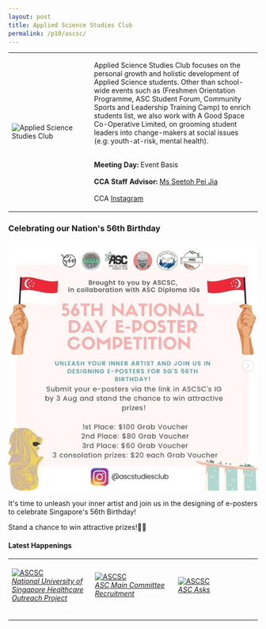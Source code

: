 ```yaml
---
layout: post
title: Applied Science Studies Club
permalink: /p10/ascsc/
---
```

<div>
    <table>
        <tr>
            <td style="width:33%"><image src="{{site.baseurl}}/images/CCA_ascsc.jpg" style="display:block;margin-left:auto;margin-right:auto;" alt="Applied Science Studies Club"></image></td>
            <td>
                <p>
                    Applied Science Studies Club focuses on the personal growth and holistic development of Applied Science students. Other than school-wide events such as (Freshmen Orientation Programme, ASC Student Forum, Community Sports and Leadership Training Camp) to enrich students list, we also work with A Good Space Co-Operative Limited, on grooming student leaders into change-makers at social issues (e.g: youth-at-risk, mental health).<br>
                    <br>
                </p>
                <p>
                   <b>Meeting Day:</b> Event Basis<br>
                    <br>
                    <b>CCA Staff Advisor:</b> <a href="mailto:SEETOH_Pei_Jia@TP.EDU.SG">Ms Seetoh Pei Jia</a><br>
                    <br>
                    CCA <a href="https://www.instagram.com/ascstudiesclub">Instagram</a>
                </p>
            </td>
        </tr>
    </table>
</div>

### Celebrating our Nation's 56th Birthday

[![ePoster](/images/BeInvolved-NDCASc.png)](https://www.instagram.com/p/CR0Si7AH4yS/)

It's time to unleash your inner artist and join us in the designing of e-posters to celebrate Singapore's 56th Birthday!

Stand a chance to win attractive prizes!🥳😉


#### Latest Happenings

<div>
    <table>
        <tr>
            <td style="width:33%"><br>
                <a href="https://www.instagram.com/p/CPBOrLMHFc7/">
                    <image src="{{site.baseurl}}/images/CCA-assc-ig4.png" style="display:block;margin-left:auto;margin-right:auto;" alt="ASCSC">
                    <h6 style="margin-top:0%">National University of Singapore Healthcare Outreach Project</h6>
                    </image>
                </a>
            </td>
            <td style="width:33%"><br>
                <a href="https://www.instagram.com/p/COQEvdFHC9z/">
                    <image src="{{site.baseurl}}/images/CCA-assc-ig5.png" style="display:block;margin-left:auto;margin-right:auto;" alt="ASCSC">
                    <h6 style="margin-top:0%">ASC Main Committee Recruitment</h6>
                    </image>
                </a>
            </td>
            <td style="width:33%"><br>
                <a href="https://www.instagram.com/p/CN1rq8qHVay/">
                    <image src="{{site.baseurl}}/images/CCA-assc-ig6.png" style="display:block;margin-left:auto;margin-right:auto;" alt="ASCSC">
                    <h6 style="margin-top:0%">ASC Asks</h6>    
                    </image>
                </a>
            </td>
        </tr>
    </table>
</div>
